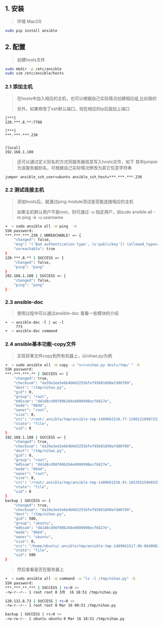 ## 1. 安装

> 环境 MacOS

```bash
sudo pip install ansible
```

## 2. 配置

> 创建hosts文件

```bash
sudo mkdir -p /etc/ansible
sudo vim /etc/ansible/hosts
```



### 2.1 添加主机

> 在hosts中加入相应的主机，也可以根据自己实际情况创建相应组,比如我的
>
> 另外，如果修改了ssh默认端口，则在相应的ip后面加上端口

```
[***]
120.***.8.**:7788

[***]
***.***.***.230


[local]
192.168.1.180
```

> 还可以通过定义别名的方式将服务器信息写入hosts文件，如下
> 其中jumper为该服务器别名，可根据自己实际情况修改为其它任意字符串

```
jumper ansible_ssh_user=ubuntu ansible_ssh_host=***.***.***.230
```





### 2.2 测试连接主机

> 添加hosts后，就通过ping module测试是否能连接相应的主机
>
> 如果主机默认用户不是root，则可通过 -u 指定用户，如sudo ansible all -m ping  -k -u username

```bash
➜  ~ sudo ansible all -m ping  -k
SSH password:
***.***.***.230 | UNREACHABLE! => {
    "changed": false,
    "msg": "('Bad authentication type', [u'publickey']) (allowed_types=[u'publickey'])",
    "unreachable": true
}
120.***.8.** | SUCCESS => {
    "changed": false,
    "ping": "pong"
}
192.168.1.180 | SUCCESS => {
    "changed": false,
    "ping": "pong"
}
```



### 2.3 ansible-doc

> 使用过程中可以通过ansible-doc 查看一些模块的介绍

```
➜  ~ ansible-doc -l | wc -l
     773
➜  ~ ansible-doc command
```

### 2.4 ansible基本功能-copy文件

> 实现将某文件copy到所有机器上，以nihao.py为例

```bash
➜  ~ sudo ansible all -m copy -a "src=nihao.py dest=/tmp/ " -k
SSH password:
***.***.***.** | SUCCESS => {
    "changed": true,
    "checksum": "da39a3ee5e6b4b0d3255bfef95601890afd80709",
    "dest": "/tmp/nihao.py",
    "gid": 0,
    "group": "root",
    "md5sum": "d41d8cd98f00b204e9800998ecf8427e",
    "mode": "0644",
    "owner": "root",
    "size": 0,
    "src": "/root/.ansible/tmp/ansible-tmp-1489661516.77-128012169072532/source",
    "state": "file",
    "uid": 0
}
192.168.1.180 | SUCCESS => {
    "changed": true,
    "checksum": "da39a3ee5e6b4b0d3255bfef95601890afd80709",
    "dest": "/tmp/nihao.py",
    "gid": 0,
    "group": "root",
    "md5sum": "d41d8cd98f00b204e9800998ecf8427e",
    "mode": "0644",
    "owner": "root",
    "size": 0,
    "src": "/root/.ansible/tmp/ansible-tmp-1489661516.91-185355159665551/source",
    "state": "file",
    "uid": 0
}
backup | SUCCESS => {
    "changed": true,
    "checksum": "da39a3ee5e6b4b0d3255bfef95601890afd80709",
    "dest": "/tmp/nihao.py",
    "gid": 500,
    "group": "ubuntu",
    "md5sum": "d41d8cd98f00b204e9800998ecf8427e",
    "mode": "0664",
    "owner": "ubuntu",
    "size": 0,
    "src": "/home/ubuntu/.ansible/tmp/ansible-tmp-1489661517.06-86408822620129/source",
    "state": "file",
    "uid": 500
}
```
> 然后查看是否在服务器上

```bash
➜  ~ sudo ansible all -m command -a "ls -l /tmp/nihao.py" -k
SSH password:
***.***.**.*** | SUCCESS | rc=0 >>
-rw-r--r-- 1 root root 0 3月  16 18:51 /tmp/nihao.py

120.132.8.73 | SUCCESS | rc=0 >>
-rw-r--r-- 1 root root 0 Mar 16 00:51 /tmp/nihao.py

backup | SUCCESS | rc=0 >>
-rw-rw-r-- 1 ubuntu ubuntu 0 Mar 16 18:51 /tmp/nihao.py
```
